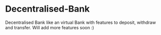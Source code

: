 # Decentralised-Bank
Decentralised Bank like an virtual Bank with features to deposit, withdraw and transfer. Will add more features soon :)
